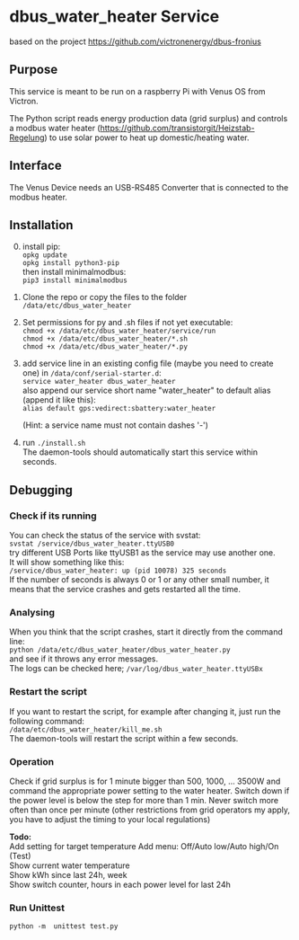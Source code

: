 # dbus_water_heater Service

based on the project https://github.com/victronenergy/dbus-fronius

## Purpose

This service is meant to be run on a raspberry Pi with Venus OS from Victron.

The Python script reads energy production data (grid surplus) and controls a modbus water heater (https://github.com/transistorgit/Heizstab-Regelung) to use solar power to heat up domestic/heating water.

## Interface
The Venus Device needs an USB-RS485 Converter that is connected to the modbus heater.

## Installation
0. install pip:  
   `opkg update`  
   `opkg install python3-pip`  
   then install minimalmodbus:  
   `pip3 install minimalmodbus`

1. Clone the repo or copy the files to the folder `/data/etc/dbus_water_heater`

2. Set permissions for py and .sh files if not yet executable:  
   `chmod +x /data/etc/dbus_water_heater/service/run`  
   `chmod +x /data/etc/dbus_water_heater/*.sh`  
   `chmod +x /data/etc/dbus_water_heater/*.py`  

3. add service line in an existing config file (maybe you need to create one) in `/data/conf/serial-starter.d`:  
   `service water_heater dbus_water_heater`  
   also append our service short name "water_heater" to default alias (append it like this):  
   `alias default gps:vedirect:sbattery:water_heater`

   (Hint: a service name must not contain dashes '-')

4. run `./install.sh`  
   The daemon-tools should automatically start this service within seconds.

## Debugging

### Check if its running
You can check the status of the service with svstat:  
`svstat /service/dbus_water_heater.ttyUSB0`  
try different USB Ports like ttyUSB1 as the service may use another one.  
It will show something like this:  
`/service/dbus_water_heater: up (pid 10078) 325 seconds`  
If the number of seconds is always 0 or 1 or any other small number, it means that the service crashes and gets restarted all the time.

### Analysing
When you think that the script crashes, start it directly from the command line:  
`python /data/etc/dbus_water_heater/dbus_water_heater.py`  
and see if it throws any error messages.  
The logs can be checked here; `/var/log/dbus_water_heater.ttyUSBx`  
### Restart the script
If you want to restart the script, for example after changing it, just run the following command:  
`/data/etc/dbus_water_heater/kill_me.sh`  
The daemon-tools will restart the script within a few seconds.

### Operation ###
Check if grid surplus is for 1 minute bigger than 500, 1000, ... 3500W and command the appropriate power setting to the water heater.
Switch down if the power level is below the step for more than 1 min.
Never switch more often than once per minute (other restrictions from grid operators my apply, you have to adjust the timing to your local regulations)

__Todo:__  
Add setting for target temperature
Add menu: Off/Auto low/Auto high/On (Test)  
Show current water temperature  
Show kWh since last 24h, week  
Show switch counter, hours in each power level for last 24h

### Run Unittest

`python -m  unittest test.py`